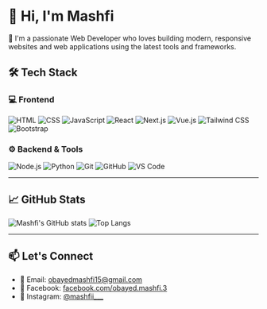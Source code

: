 # 👋 Hi, I'm Mashfi

🚀 I'm a passionate Web Developer who loves building modern, responsive websites and web applications using the latest tools and frameworks.

## 🛠 Tech Stack

### 💻 Frontend
![HTML](https://img.shields.io/badge/-HTML5-E34F26?style=flat&logo=html5&logoColor=white)
![CSS](https://img.shields.io/badge/-CSS3-1572B6?style=flat&logo=css3)
![JavaScript](https://img.shields.io/badge/-JavaScript-F7DF1E?style=flat&logo=javascript&logoColor=black)
![React](https://img.shields.io/badge/-React-61DAFB?style=flat&logo=react&logoColor=black)
![Next.js](https://img.shields.io/badge/-Next.js-000000?style=flat&logo=next.js)
![Vue.js](https://img.shields.io/badge/-Vue.js-4FC08D?style=flat&logo=vue.js)
![Tailwind CSS](https://img.shields.io/badge/-Tailwind%20CSS-38B2AC?style=flat&logo=tailwind-css)
![Bootstrap](https://img.shields.io/badge/-Bootstrap-563D7C?style=flat&logo=bootstrap)

### ⚙️ Backend & Tools
![Node.js](https://img.shields.io/badge/-Node.js-339933?style=flat&logo=node.js&logoColor=white)
![Python](https://img.shields.io/badge/-Python-3776AB?style=flat&logo=python&logoColor=white)
![Git](https://img.shields.io/badge/-Git-F05032?style=flat&logo=git&logoColor=white)
![GitHub](https://img.shields.io/badge/-GitHub-181717?style=flat&logo=github)
![VS Code](https://img.shields.io/badge/-VS%20Code-007ACC?style=flat&logo=visual-studio-code)

---

## 📈 GitHub Stats
![Mashfi's GitHub stats](https://github-readme-stats.vercel.app/api?username=MASHFI215&show_icons=true&theme=tokyonight)
![Top Langs](https://github-readme-stats.vercel.app/api/top-langs/?username=MASHFI215&layout=compact&theme=tokyonight)

---

## 📫 Let's Connect

- 📧 Email: obayedmashfi15@gmail.com  
- 📘 Facebook: [facebook.com/obayed.mashfi.3](https://web.facebook.com/obayed.mashfi.3/)  
- 📸 Instagram: [@mashfii___](https://www.instagram.com/mashfii___/)
